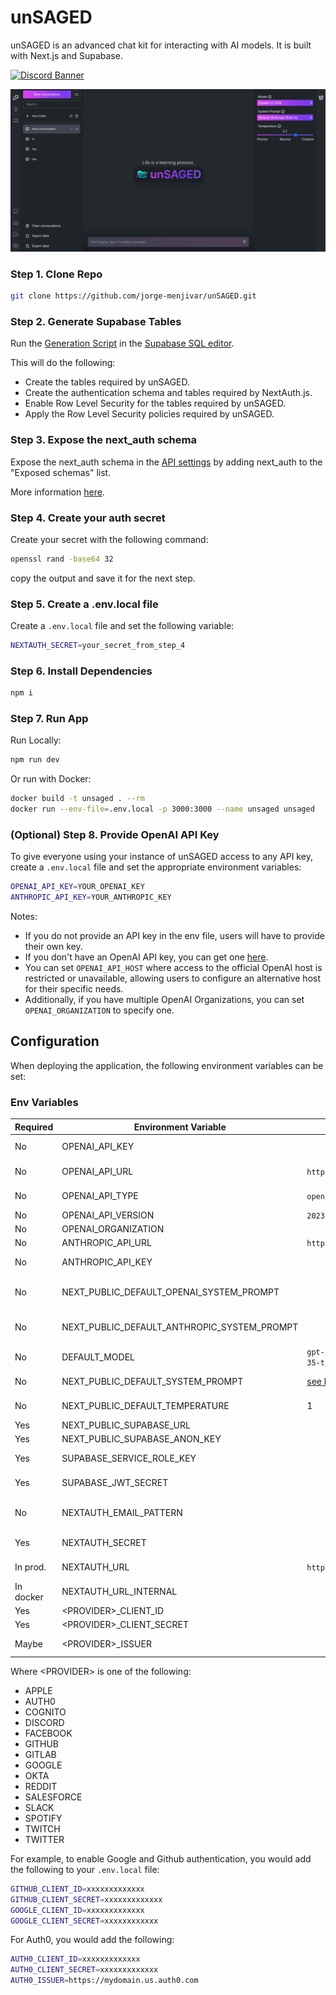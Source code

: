 # unSAGED

unSAGED is an advanced chat kit for interacting with AI models. It is built with Next.js and Supabase.

<a href="https://discord.gg/rMH2acSEzq">
  <img src="https://discordapp.com/api/guilds/1124558062171209771/widget.png?style=banner2" alt="Discord Banner"/>
</a>

![screenshot](./public/screenshots/main.png)

### Step 1. Clone Repo

```sh
git clone https://github.com/jorge-menjivar/unSAGED.git
```

### Step 2. Generate Supabase Tables

Run the [Generation Script](./GenerationScript.sql) in the [Supabase SQL editor](https://app.supabase.com/project/_/sql).

This will do the following:

- Create the tables required by unSAGED.
- Create the authentication schema and tables required by NextAuth.js.
- Enable Row Level Security for the tables required by unSAGED.
- Apply the Row Level Security policies required by unSAGED.

### Step 3. Expose the next_auth schema

Expose the next_auth schema in the [API settings](https://app.supabase.com/project/*/settings/api) by adding next_auth to the "Exposed schemas" list.

More information [here](https://authjs.dev/reference/adapter/supabase#expose-the-nextauth-schema-in-supabase).

### Step 4. Create your auth secret

Create your secret with the following command:

```sh
openssl rand -base64 32
```

copy the output and save it for the next step.

### Step 5. Create a .env.local file

Create a `.env.local` file and set the following variable:

```sh
NEXTAUTH_SECRET=your_secret_from_step_4
```

### Step 6. Install Dependencies

```sh
npm i
```

### Step 7. Run App

Run Locally:

```sh
npm run dev
```

Or run with Docker:

```sh
docker build -t unsaged . --rm
docker run --env-file=.env.local -p 3000:3000 --name unsaged unsaged
```

### (Optional) Step 8. Provide OpenAI API Key

To give everyone using your instance of unSAGED access to any API key, create a `.env.local` file and set the appropriate environment variables:

```sh
OPENAI_API_KEY=YOUR_OPENAI_KEY
ANTHROPIC_API_KEY=YOUR_ANTHROPIC_KEY

```

Notes:

- If you do not provide an API key in the env file, users will have to provide their own key.
- If you don't have an OpenAI API key, you can get one [here](https://platform.openai.com/account/api-keys).
- You can set `OPENAI_API_HOST` where access to the official OpenAI host is restricted or unavailable, allowing users to configure an alternative host for their specific needs.
- Additionally, if you have multiple OpenAI Organizations, you can set `OPENAI_ORGANIZATION` to specify one.

## Configuration

When deploying the application, the following environment variables can be set:

### Env Variables

| Required  | Environment Variable                        | Default value                                       | Description                                                                                                   |
| --------- | ------------------------------------------- | --------------------------------------------------- | ------------------------------------------------------------------------------------------------------------- |
| No        | OPENAI_API_KEY                              |                                                     | The default API key used for authenticating with OpenAI                                                       |
| No        | OPENAI_API_URL                              | `https://api.openai.com/v1`                         | The base url, for Azure use `https://<endpoint>.openai.azure.com`                                             |
| No        | OPENAI_API_TYPE                             | `openai`                                            | The API type, options are `openai` or `azure`                                                                 |
| No        | OPENAI_API_VERSION                          | `2023-03-15-preview`                                | Only applicable for Azure OpenAI                                                                              |
| No        | OPENAI_ORGANIZATION                         |                                                     | Your OpenAI organization ID                                                                                   |
| No        | ANTHROPIC_API_URL                           | `https://api.anthropic.com/v1`                      | The base url for the Anthropic API                                                                            |
| No        | ANTHROPIC_API_KEY                           |                                                     | The default API key used for authenticating with Anthropic                                                    |
| No        | NEXT_PUBLIC_DEFAULT_OPENAI_SYSTEM_PROMPT    |                                                     | The default system prompt to use on new conversations for OpenAI models.                                      |
| No        | NEXT_PUBLIC_DEFAULT_ANTHROPIC_SYSTEM_PROMPT |                                                     | The default system prompt to use on new conversations for Anthropic models.                                   |
| No        | DEFAULT_MODEL                               | `gpt-3.5-turbo` _(OpenAI)_ `gpt-35-turbo` _(Azure)_ | The default model to use on new conversations                                                                 |
| No        | NEXT_PUBLIC_DEFAULT_SYSTEM_PROMPT           | [see here](./utils/app/const.ts)                    | The default system prompt to use on new conversations                                                         |
| No        | NEXT_PUBLIC_DEFAULT_TEMPERATURE             | 1                                                   | The default temperature to use on new conversations                                                           |
| Yes       | NEXT_PUBLIC_SUPABASE_URL                    |                                                     | The project URL.                                                                                              |
| Yes       | NEXT_PUBLIC_SUPABASE_ANON_KEY               |                                                     | The supabase project anon key.                                                                                |
| Yes       | SUPABASE_SERVICE_ROLE_KEY                   |                                                     | The supabase project service role key.                                                                        |
| Yes       | SUPABASE_JWT_SECRET                         |                                                     | **Warning!** Generating a new JWT Secret will invalidate all tokens above.                                    |
| No        | NEXTAUTH_EMAIL_PATTERN                      |                                                     | The email regex pattern granted access to unSAGED. For example `.+@mydomain.com`                              |
| Yes       | NEXTAUTH_SECRET                             |                                                     | NextAuth Settings. See [Documentation](https://next-auth.js.org/configuration/options#nextauth_secret)        |
| In prod.  | NEXTAUTH_URL                                | `http://localhost:3000`                             | NextAuth Settings. See [Documentation](https://next-auth.js.org/configuration/options#nextauth_url)           |
| In docker | NEXTAUTH_URL_INTERNAL                       |                                                     | NextAuth Settings. See [Documentation](https://next-auth.js.org/configuration/options#nextauth_url_internal). |
| Yes       | \<PROVIDER\>\_CLIENT_ID                     |                                                     | Provider OAuth Client ID                                                                                      |
| Yes       | \<PROVIDER\>\_CLIENT_SECRET                 |                                                     | Provider OAuth Client Secret                                                                                  |
| Maybe     | \<PROVIDER\>\_ISSUER                        |                                                     | Provider Issuer URL (Only some providers need this)                                                           |

Where \<PROVIDER\> is one of the following:

- APPLE
- AUTH0
- COGNITO
- DISCORD
- FACEBOOK
- GITHUB
- GITLAB
- GOOGLE
- OKTA
- REDDIT
- SALESFORCE
- SLACK
- SPOTIFY
- TWITCH
- TWITTER

For example, to enable Google and Github authentication, you would add the following to your `.env.local` file:

```sh
GITHUB_CLIENT_ID=xxxxxxxxxxxxx
GITHUB_CLIENT_SECRET=xxxxxxxxxxxxx
GOOGLE_CLIENT_ID=xxxxxxxxxxxxx
GOOGLE_CLIENT_SECRET=xxxxxxxxxxxx
```

For Auth0, you would add the following:

```sh
AUTH0_CLIENT_ID=xxxxxxxxxxxxx
AUTH0_CLIENT_SECRET=xxxxxxxxxxxxx
AUTH0_ISSUER=https://mydomain.us.auth0.com
```
